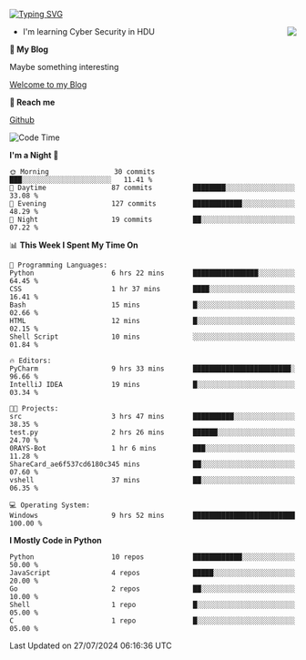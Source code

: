 [![Typing SVG](https://readme-typing-svg.herokuapp.com?font=Fira+Code&pause=1000&random=false&width=450&height=60&lines=Hello+%F0%9F%91%8B%F0%9F%8F%BB;I'm+JBNRZ)](https://git.io/typing-svg)

<a href="#">
  <img align="right" src="https://github-readme-stats.vercel.app/api?username=JBNRZ&show_icons=true&bg_color=15,f2f7fd,E0EAFC" />
</a>

- I'm learning Cyber Security in HDU

 **🌱 My Blog**

Maybe something interesting

[Welcome to my Blog](https://jbnrz.com.cn/)

 **💬 Reach me** 

[Github](https://github.com/JBNRZ)


<!--START_SECTION:waka-->
![Code Time](http://img.shields.io/badge/Code%20Time-615%20hrs%2055%20mins-blue)

**I'm a Night 🦉** 

```text
🌞 Morning                30 commits          ███░░░░░░░░░░░░░░░░░░░░░░   11.41 % 
🌆 Daytime                87 commits          ████████░░░░░░░░░░░░░░░░░   33.08 % 
🌃 Evening                127 commits         ████████████░░░░░░░░░░░░░   48.29 % 
🌙 Night                  19 commits          ██░░░░░░░░░░░░░░░░░░░░░░░   07.22 % 
```


📊 **This Week I Spent My Time On** 

```text
💬 Programming Languages: 
Python                   6 hrs 22 mins       ████████████████░░░░░░░░░   64.45 % 
CSS                      1 hr 37 mins        ████░░░░░░░░░░░░░░░░░░░░░   16.41 % 
Bash                     15 mins             █░░░░░░░░░░░░░░░░░░░░░░░░   02.66 % 
HTML                     12 mins             █░░░░░░░░░░░░░░░░░░░░░░░░   02.15 % 
Shell Script             10 mins             ░░░░░░░░░░░░░░░░░░░░░░░░░   01.84 % 

🔥 Editors: 
PyCharm                  9 hrs 33 mins       ████████████████████████░   96.66 % 
IntelliJ IDEA            19 mins             █░░░░░░░░░░░░░░░░░░░░░░░░   03.34 % 

🐱‍💻 Projects: 
src                      3 hrs 47 mins       ██████████░░░░░░░░░░░░░░░   38.35 % 
test.py                  2 hrs 26 mins       ██████░░░░░░░░░░░░░░░░░░░   24.70 % 
0RAYS-Bot                1 hr 6 mins         ███░░░░░░░░░░░░░░░░░░░░░░   11.28 % 
ShareCard_ae6f537cd6180c345 mins             ██░░░░░░░░░░░░░░░░░░░░░░░   07.60 % 
vshell                   37 mins             ██░░░░░░░░░░░░░░░░░░░░░░░   06.35 % 

💻 Operating System: 
Windows                  9 hrs 52 mins       █████████████████████████   100.00 % 
```

**I Mostly Code in Python** 

```text
Python                   10 repos            ████████████░░░░░░░░░░░░░   50.00 % 
JavaScript               4 repos             █████░░░░░░░░░░░░░░░░░░░░   20.00 % 
Go                       2 repos             ██░░░░░░░░░░░░░░░░░░░░░░░   10.00 % 
Shell                    1 repo              █░░░░░░░░░░░░░░░░░░░░░░░░   05.00 % 
C                        1 repo              █░░░░░░░░░░░░░░░░░░░░░░░░   05.00 % 
```




 Last Updated on 27/07/2024 06:16:36 UTC
<!--END_SECTION:waka-->
